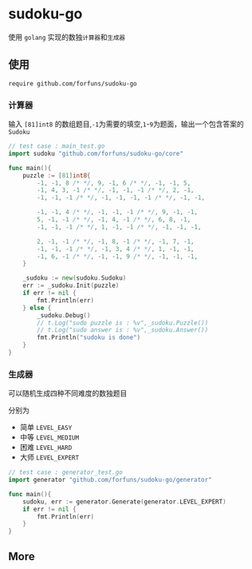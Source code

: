 # sudoku-go

使用 `golang` 实现的数独`计算器`和`生成器`

## 使用

`require github.com/forfuns/sudoku-go`

### 计算器

输入 `[81]int8` 的数组题目,`-1`为需要的填空,`1`-`9`为题面，输出一个包含答案的 `Sudoku`

```go
// test case : main_test.go
import sudoku "github.com/forfuns/sudoku-go/core"

func main(){
    puzzle := [81]int8{
		-1, -1, 8 /* */, 9, -1, 6 /* */, -1, -1, 5,
		-1, 4, 3, -1 /* */, -1, -1, -1 /* */, 2, -1,
		-1, -1, -1 /* */, -1, -1, -1, -1 /* */, -1, -1,

		-1, -1, 4 /* */, -1, -1, -1 /* */, 9, -1, -1,
		5, -1, -1 /* */, -1, 4, -1 /* */, 6, 8, -1,
		-1, -1, -1 /* */, 1, -1, -1 /* */, -1, -1, -1,

		2, -1, -1 /* */, -1, 8, -1 /* */, -1, 7, -1,
		-1, -1, -1 /* */, -1, 3, 4 /* */, 1, -1, -1,
		-1, 6, -1 /* */, -1, -1, 9 /* */, -1, -1, -1,
	}

	_sudoku := new(sudoku.Sudoku)
	err := _sudoku.Init(puzzle)
	if err != nil {
		fmt.Println(err)
	} else {
		_sudoku.Debug()
        // t.Log("sudo puzzle is : %v",_sudoku.Puzzle())
		// t.Log("sudo answer is : %v",_sudoku.Answer())
		fmt.Println("sudoku is done")
	}
}
```

### 生成器

可以随机生成四种不同难度的数独题目 

分别为
- 简单 `LEVEL_EASY`
- 中等 `LEVEL_MEDIUM`
- 困难 `LEVEL_HARD`
- 大师 `LEVEL_EXPERT`

```go
// test case : generator_test.go
import generator "github.com/forfuns/sudoku-go/generator"

func main(){
    sudoku, err := generator.Generate(generator.LEVEL_EXPERT)
	if err != nil {
		fmt.Println(err)
	}
}
```

## More